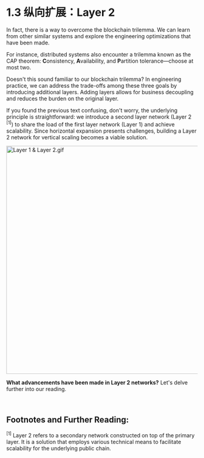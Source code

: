 # 1.3 纵向扩展：Layer 2

In fact, there is a way to overcome the blockchain trilemma. We can learn from other similar systems and explore the engineering optimizations that have been made.

For instance, distributed systems also encounter a trilemma known as the CAP theorem: **C**onsistency, **A**vailability, and **P**artition tolerance—choose at most two.

Doesn't this sound familiar to our blockchain trilemma? In engineering practice, we can address the trade-offs among these three goals by introducing additional layers. Adding layers allows for business decoupling and reduces the burden on the original layer.

If you found the previous text confusing, don't worry, the underlying principle is straightforward: we introduce a second layer network (Layer 2 <sup>[1]</sup>) to share the load of the first layer network (Layer 1) and achieve scalability. Since horizontal expansion presents challenges, building a Layer 2 network for vertical scaling becomes a viable solution.

<img src="/assets/1.3.1.gif" width="600px" alt="Layer 1 & Layer 2.gif" />

**What advancements have been made in Layer 2 networks?** Let's delve further into our reading.

&nbsp; 
## Footnotes and Further Reading:

<sup>[1]</sup> Layer 2 refers to a secondary network constructed on top of the primary layer. It is a solution that employs various technical means to facilitate scalability for the underlying public chain.

<GithubAvatar owner='lxdao-official' repo='myfirstlayer2-frontend' path='mdx/zh/1.3-layer2.md' />